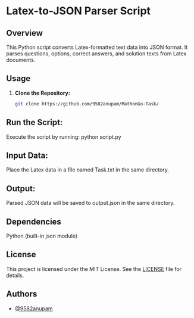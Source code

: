 # Latex-to-JSON Parser Script


## Overview
This Python script converts Latex-formatted text data into JSON format. It parses questions, options, correct answers, and solution texts from Latex documents.


## Usage
1. **Clone the Repository:**
   ```bash
   git clone https://github.com/9582anupam/MathonGo-Task/


## Run the Script:
Execute the script by running:
python script.py


## Input Data:
Place the Latex data in a file named Task.txt in the same directory.


## Output:
Parsed JSON data will be saved to output.json in the same directory.


## Dependencies
Python (built-in json module)


## License
This project is licensed under the MIT License. See the [LICENSE](https://github.com/9582anupam/MathonGo-Task?tab=MIT-1-ov-file) file for details.


## Authors

- [@9582anupam](https://www.github.com/9582anupam)
